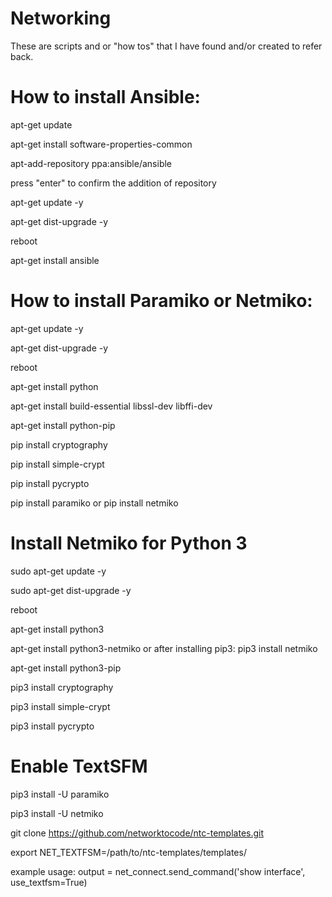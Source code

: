 # Networking
These are scripts and or "how tos" that I have found and/or created to refer back.
# How to install Ansible:
apt-get update

apt-get install software-properties-common

apt-add-repository ppa:ansible/ansible

press "enter" to confirm the addition of repository

apt-get update -y

apt-get dist-upgrade -y

reboot

apt-get install ansible

# How to install Paramiko or Netmiko:
apt-get update -y

apt-get dist-upgrade -y

reboot

apt-get install python 

apt-get install build-essential libssl-dev libffi-dev 

apt-get install python-pip 

pip install cryptography 

pip install simple-crypt 

pip install pycrypto 

pip install paramiko 
or
pip install netmiko 

# Install Netmiko for Python 3
sudo apt-get update -y

sudo apt-get dist-upgrade -y

reboot

apt-get install python3 

apt-get install  python3-netmiko or after installing pip3: pip3 install netmiko

apt-get install python3-pip 

pip3 install cryptography 

pip3 install simple-crypt 

pip3 install pycrypto 

# Enable TextSFM

pip3 install -U paramiko

pip3 install -U netmiko

git clone https://github.com/networktocode/ntc-templates.git

export NET_TEXTFSM=/path/to/ntc-templates/templates/

example usage: output = net_connect.send_command('show interface', use_textfsm=True)
